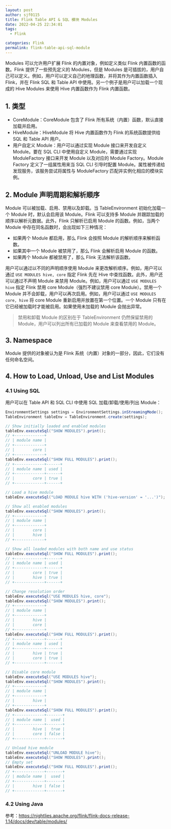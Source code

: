 ```yaml
---
layout: post
author: sjf0115
title: Flink Table API & SQL 模块 Modules
date: 2022-04-25 22:34:01
tags:
  - Flink

categories: Flink
permalink: flink-table-api-sql-module
---
```


Modules 可以允许用户扩展 Flink 的内置对象，例如定义类似 Flink 内置函数的函数。Flink 提供了一些预先定义的 Modules，但是 Modules 是可插拔的，用户自己可以定义。例如，用户可以定义自己的地理函数，并将其作为内置函数插入 Flink，并在 Flink SQL 和 Table API 中使用。另一个例子是用户可以加载一个现成的 Hive Modules 来使用 Hive 内置函数作为 Flink 内置函数。

## 1. 类型

- CoreModule：CoreModule 包含了 Flink 所有系统（内置）函数，默认直接加载并启用。
- HiveModule：HiveModule 将 Hive 内置函数作为 Flink 的系统函数提供给 SQL 和 Table API 用户。
- 用户自定义 Module：用户可以通过实现 Module 接口来开发自定义 Module。要在 SQL CLI 中使用自定义 Module，需要通过实现 ModuleFactory 接口来开发 Module 以及对应的 Module Factory。Module Factory 定义了一组属性用来当 SQL CLI 引导时配置 Module。属性被传递给发现服务，该服务尝试将属性与 ModuleFactory 匹配并实例化相应的模块实例。

## 2. Module 声明周期和解析顺序

Module 可以被加载、启用、禁用以及卸载。当 TableEnvironment 初始化加载一个 Module 时，默认会启用该 Module。Flink 可以支持多 Module 并跟踪加载的顺序以解析元数据。此外，Flink 只解析已启用 Module 的函数。例如，当两个 Module 中存在同名函数时，会出现如下三种情况：
- 如果两个 Module 都启用，那么 Flink 会按照 Module 的解析顺序来解析函数。
- 如果其中一个 Module 被禁用了，那么 Flink 会解析启用 Module 的函数。
- 如果两个 Module 都被禁用了，那么 Flink 无法解析该函数。

用户可以通过以不同的声明顺序使用 Module 来更改解析顺序。例如，用户可以通过 `USE MODULES hive, core` 指定 Flink 先在 Hive 中查找函数。此外，用户还可以通过不声明 Module 来禁用 Module。例如，用户可以通过 `USE MODULES hive` 指定 Flink 禁用 core Module（强烈不建议禁用 core Module）。禁用一个 Module 并不会卸载，用户可以再次启用。例如，用户可以通过 `USE MODULES core, hive` 将 core Module 重新启用并放置在第一个位置。一个 Module 只有在它已经被加载时才能被启用。如果使用未加载的 Module 会抛出异常。

> 禁用和卸载 Module 的区别在于 TableEnvironment 仍然保留禁用的 Module，用户可以列出所有已加载的 Module 来查看禁用的 Module。

## 3. Namespace

Module 提供的对象被认为是 Flink 系统（内置）对象的一部分，因此，它们没有任何命名空间。

## 4. How to Load, Unload, Use and List Modules

### 4.1 Using SQL

用户可以在 Table API 和 SQL CLI 中使用 SQL 加载/卸载/使用/列出 Module：
```java
EnvironmentSettings settings = EnvironmentSettings.inStreamingMode();
TableEnvironment tableEnv = TableEnvironment.create(settings);

// Show initially loaded and enabled modules
tableEnv.executeSql("SHOW MODULES").print();
// +-------------+
// | module name |
// +-------------+
// |        core |
// +-------------+
tableEnv.executeSql("SHOW FULL MODULES").print();
// +-------------+------+
// | module name | used |
// +-------------+------+
// |        core | true |
// +-------------+------+

// Load a hive module
tableEnv.executeSql("LOAD MODULE hive WITH ('hive-version' = '...')");

// Show all enabled modules
tableEnv.executeSql("SHOW MODULES").print();
// +-------------+
// | module name |
// +-------------+
// |        core |
// |        hive |
// +-------------+

// Show all loaded modules with both name and use status
tableEnv.executeSql("SHOW FULL MODULES").print();
// +-------------+------+
// | module name | used |
// +-------------+------+
// |        core | true |
// |        hive | true |
// +-------------+------+

// Change resolution order
tableEnv.executeSql("USE MODULES hive, core");
tableEnv.executeSql("SHOW MODULES").print();
// +-------------+
// | module name |
// +-------------+
// |        hive |
// |        core |
// +-------------+
tableEnv.executeSql("SHOW FULL MODULES").print();
// +-------------+------+
// | module name | used |
// +-------------+------+
// |        hive | true |
// |        core | true |
// +-------------+------+

// Disable core module
tableEnv.executeSql("USE MODULES hive");
tableEnv.executeSql("SHOW MODULES").print();
// +-------------+
// | module name |
// +-------------+
// |        hive |
// +-------------+
tableEnv.executeSql("SHOW FULL MODULES").print();
// +-------------+-------+
// | module name |  used |
// +-------------+-------+
// |        hive |  true |
// |        core | false |
// +-------------+-------+

// Unload hive module
tableEnv.executeSql("UNLOAD MODULE hive");
tableEnv.executeSql("SHOW MODULES").print();
// Empty set
tableEnv.executeSql("SHOW FULL MODULES").print();
// +-------------+-------+
// | module name |  used |
// +-------------+-------+
// |        hive | false |
// +-------------+-------+
```

### 4.2 Using Java












参考：https://nightlies.apache.org/flink/flink-docs-release-1.14/docs/dev/table/modules/
